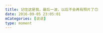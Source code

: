 ```yaml
---
title: 记住这是我，最后一波，以后不会再有照片了🙃
date: 2016-09-05 23:05:01
mCategories: [说说]
type: moment
---
```


<div id="pics-20160905230501"></div>

<script src="/lib/moment/pics.js"></script>
<script>
var data = [
    {"link": "2016-09-05_000000.jpeg", "type": "shuoshuo"},
    {"link": "2016-09-05_000001.jpeg", "type": "shuoshuo"}
];
picsRender(data, "pics-20160905230501");
</script>
